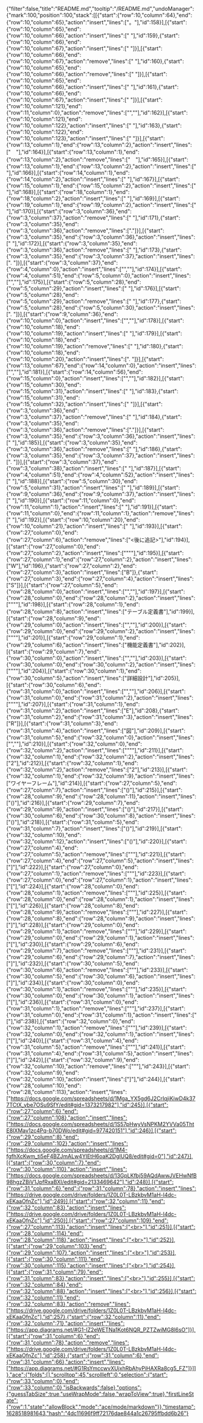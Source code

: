 {"filter":false,"title":"README.md","tooltip":"/README.md","undoManager":{"mark":100,"position":100,"stack":[[{"start":{"row":10,"column":64},"end":{"row":10,"column":65},"action":"insert","lines":["。"],"id":158}],[{"start":{"row":10,"column":65},"end":{"row":10,"column":66},"action":"insert","lines":[" "],"id":159},{"start":{"row":10,"column":66},"end":{"row":10,"column":67},"action":"insert","lines":[" "]}],[{"start":{"row":10,"column":66},"end":{"row":10,"column":67},"action":"remove","lines":[" "],"id":160},{"start":{"row":10,"column":65},"end":{"row":10,"column":66},"action":"remove","lines":[" "]}],[{"start":{"row":10,"column":65},"end":{"row":10,"column":66},"action":"insert","lines":[" "],"id":161},{"start":{"row":10,"column":66},"end":{"row":10,"column":67},"action":"insert","lines":[" "]}],[{"start":{"row":10,"column":121},"end":{"row":11,"column":0},"action":"remove","lines":["",""],"id":162}],[{"start":{"row":10,"column":121},"end":{"row":10,"column":122},"action":"insert","lines":[" "],"id":163},{"start":{"row":10,"column":122},"end":{"row":10,"column":123},"action":"insert","lines":[" "]}],[{"start":{"row":13,"column":1},"end":{"row":13,"column":2},"action":"insert","lines":["　"],"id":164}],[{"start":{"row":13,"column":1},"end":{"row":13,"column":2},"action":"remove","lines":["　"],"id":165}],[{"start":{"row":13,"column":1},"end":{"row":13,"column":2},"action":"insert","lines":[" "],"id":166}],[{"start":{"row":14,"column":1},"end":{"row":14,"column":2},"action":"insert","lines":[" "],"id":167}],[{"start":{"row":15,"column":1},"end":{"row":15,"column":2},"action":"insert","lines":[" "],"id":168}],[{"start":{"row":18,"column":1},"end":{"row":18,"column":2},"action":"insert","lines":[" "],"id":169}],[{"start":{"row":19,"column":1},"end":{"row":19,"column":2},"action":"insert","lines":[" "],"id":170}],[{"start":{"row":3,"column":36},"end":{"row":3,"column":37},"action":"remove","lines":[" "],"id":171},{"start":{"row":3,"column":35},"end":{"row":3,"column":36},"action":"remove","lines":["."]}],[{"start":{"row":3,"column":35},"end":{"row":3,"column":36},"action":"insert","lines":[" "],"id":172}],[{"start":{"row":3,"column":35},"end":{"row":3,"column":36},"action":"remove","lines":[" "],"id":173},{"start":{"row":3,"column":35},"end":{"row":3,"column":37},"action":"insert","lines":[". "]}],[{"start":{"row":3,"column":37},"end":{"row":4,"column":0},"action":"insert","lines":["",""],"id":174}],[{"start":{"row":4,"column":51},"end":{"row":5,"column":0},"action":"insert","lines":["",""],"id":175}],[{"start":{"row":5,"column":28},"end":{"row":5,"column":29},"action":"insert","lines":[" "],"id":176}],[{"start":{"row":5,"column":28},"end":{"row":5,"column":29},"action":"remove","lines":[" "],"id":177},{"start":{"row":5,"column":28},"end":{"row":5,"column":30},"action":"insert","lines":[". "]}],[{"start":{"row":9,"column":36},"end":{"row":10,"column":0},"action":"insert","lines":["",""],"id":178}],[{"start":{"row":10,"column":18},"end":{"row":10,"column":19},"action":"insert","lines":[" "],"id":179}],[{"start":{"row":10,"column":18},"end":{"row":10,"column":19},"action":"remove","lines":[" "],"id":180},{"start":{"row":10,"column":18},"end":{"row":10,"column":20},"action":"insert","lines":[". "]}],[{"start":{"row":13,"column":67},"end":{"row":14,"column":0},"action":"insert","lines":["",""],"id":181}],[{"start":{"row":14,"column":56},"end":{"row":15,"column":0},"action":"insert","lines":["",""],"id":182}],[{"start":{"row":15,"column":30},"end":{"row":15,"column":31},"action":"insert","lines":[" "],"id":183},{"start":{"row":15,"column":31},"end":{"row":15,"column":32},"action":"insert","lines":[" "]}],[{"start":{"row":3,"column":36},"end":{"row":3,"column":37},"action":"remove","lines":[" "],"id":184},{"start":{"row":3,"column":35},"end":{"row":3,"column":36},"action":"remove","lines":["."]}],[{"start":{"row":3,"column":35},"end":{"row":3,"column":36},"action":"insert","lines":[" "],"id":185}],[{"start":{"row":3,"column":35},"end":{"row":3,"column":36},"action":"remove","lines":[" "],"id":186},{"start":{"row":3,"column":35},"end":{"row":3,"column":37},"action":"insert","lines":[". "]}],[{"start":{"row":3,"column":37},"end":{"row":3,"column":38},"action":"insert","lines":[" "],"id":187}],[{"start":{"row":4,"column":51},"end":{"row":4,"column":52},"action":"insert","lines":[" "],"id":188}],[{"start":{"row":5,"column":30},"end":{"row":5,"column":31},"action":"insert","lines":[" "],"id":189}],[{"start":{"row":9,"column":36},"end":{"row":9,"column":37},"action":"insert","lines":[" "],"id":190}],[{"start":{"row":11,"column":0},"end":{"row":11,"column":1},"action":"insert","lines":[" "],"id":191}],[{"start":{"row":11,"column":0},"end":{"row":11,"column":1},"action":"remove","lines":[" "],"id":192}],[{"start":{"row":10,"column":20},"end":{"row":10,"column":21},"action":"insert","lines":[" "],"id":193}],[{"start":{"row":27,"column":0},"end":{"row":27,"column":6},"action":"remove","lines":["<後に追記>"],"id":194}],[{"start":{"row":27,"column":0},"end":{"row":27,"column":2},"action":"insert","lines":["\"\""],"id":195}],[{"start":{"row":27,"column":1},"end":{"row":27,"column":2},"action":"insert","lines":["W"],"id":196},{"start":{"row":27,"column":2},"end":{"row":27,"column":3},"action":"insert","lines":["B"]},{"start":{"row":27,"column":3},"end":{"row":27,"column":4},"action":"insert","lines":["S"]}],[{"start":{"row":27,"column":5},"end":{"row":28,"column":0},"action":"insert","lines":["",""],"id":197}],[{"start":{"row":28,"column":0},"end":{"row":28,"column":2},"action":"insert","lines":["\"\""],"id":198}],[{"start":{"row":28,"column":1},"end":{"row":28,"column":8},"action":"insert","lines":["テーブル定義書"],"id":199}],[{"start":{"row":28,"column":9},"end":{"row":29,"column":0},"action":"insert","lines":["",""],"id":200}],[{"start":{"row":29,"column":0},"end":{"row":29,"column":2},"action":"insert","lines":["\"\""],"id":201}],[{"start":{"row":29,"column":1},"end":{"row":29,"column":6},"action":"insert","lines":["機能定義書"],"id":202}],[{"start":{"row":29,"column":7},"end":{"row":30,"column":0},"action":"insert","lines":["",""],"id":203}],[{"start":{"row":30,"column":0},"end":{"row":30,"column":2},"action":"insert","lines":["\"\""],"id":204}],[{"start":{"row":30,"column":1},"end":{"row":30,"column":5},"action":"insert","lines":["詳細設計"],"id":205}],[{"start":{"row":30,"column":6},"end":{"row":31,"column":0},"action":"insert","lines":["",""],"id":206}],[{"start":{"row":31,"column":0},"end":{"row":31,"column":2},"action":"insert","lines":["\"\""],"id":207}],[{"start":{"row":31,"column":1},"end":{"row":31,"column":2},"action":"insert","lines":["E"],"id":208},{"start":{"row":31,"column":2},"end":{"row":31,"column":3},"action":"insert","lines":["R"]}],[{"start":{"row":31,"column":3},"end":{"row":31,"column":4},"action":"insert","lines":["図"],"id":209}],[{"start":{"row":31,"column":5},"end":{"row":32,"column":0},"action":"insert","lines":["",""],"id":210}],[{"start":{"row":32,"column":0},"end":{"row":32,"column":2},"action":"insert","lines":["\"\""],"id":211}],[{"start":{"row":32,"column":1},"end":{"row":32,"column":2},"action":"insert","lines":["2"],"id":212}],[{"start":{"row":32,"column":1},"end":{"row":32,"column":2},"action":"remove","lines":["2"],"id":213}],[{"start":{"row":32,"column":1},"end":{"row":32,"column":9},"action":"insert","lines":["ワイヤーフレーム"],"id":214}],[{"start":{"row":27,"column":5},"end":{"row":27,"column":7},"action":"insert","lines":["()"],"id":215}],[{"start":{"row":28,"column":9},"end":{"row":28,"column":11},"action":"insert","lines":["()"],"id":216}],[{"start":{"row":29,"column":7},"end":{"row":29,"column":9},"action":"insert","lines":["()"],"id":217}],[{"start":{"row":30,"column":6},"end":{"row":30,"column":8},"action":"insert","lines":["()"],"id":218}],[{"start":{"row":31,"column":5},"end":{"row":31,"column":7},"action":"insert","lines":["()"],"id":219}],[{"start":{"row":32,"column":10},"end":{"row":32,"column":12},"action":"insert","lines":["()"],"id":220}],[{"start":{"row":27,"column":4},"end":{"row":27,"column":5},"action":"remove","lines":["\""],"id":221}],[{"start":{"row":27,"column":4},"end":{"row":27,"column":5},"action":"insert","lines":["]"],"id":222}],[{"start":{"row":27,"column":0},"end":{"row":27,"column":1},"action":"remove","lines":["\""],"id":223}],[{"start":{"row":27,"column":0},"end":{"row":27,"column":1},"action":"insert","lines":["["],"id":224}],[{"start":{"row":28,"column":0},"end":{"row":28,"column":1},"action":"remove","lines":["\""],"id":225}],[{"start":{"row":28,"column":0},"end":{"row":28,"column":1},"action":"insert","lines":["["],"id":226}],[{"start":{"row":28,"column":8},"end":{"row":28,"column":9},"action":"remove","lines":["\""],"id":227}],[{"start":{"row":28,"column":8},"end":{"row":28,"column":9},"action":"insert","lines":["]"],"id":228}],[{"start":{"row":29,"column":0},"end":{"row":29,"column":1},"action":"remove","lines":["\""],"id":229}],[{"start":{"row":29,"column":0},"end":{"row":29,"column":1},"action":"insert","lines":["["],"id":230}],[{"start":{"row":29,"column":6},"end":{"row":29,"column":7},"action":"remove","lines":["\""],"id":231}],[{"start":{"row":29,"column":6},"end":{"row":29,"column":7},"action":"insert","lines":["]"],"id":232}],[{"start":{"row":30,"column":5},"end":{"row":30,"column":6},"action":"remove","lines":["\""],"id":233}],[{"start":{"row":30,"column":5},"end":{"row":30,"column":6},"action":"insert","lines":["]"],"id":234}],[{"start":{"row":30,"column":0},"end":{"row":30,"column":1},"action":"remove","lines":["\""],"id":235}],[{"start":{"row":30,"column":0},"end":{"row":30,"column":1},"action":"insert","lines":["["],"id":236}],[{"start":{"row":31,"column":0},"end":{"row":31,"column":1},"action":"remove","lines":["\""],"id":237}],[{"start":{"row":31,"column":0},"end":{"row":31,"column":1},"action":"insert","lines":["["],"id":238}],[{"start":{"row":32,"column":0},"end":{"row":32,"column":1},"action":"remove","lines":["\""],"id":239}],[{"start":{"row":32,"column":0},"end":{"row":32,"column":1},"action":"insert","lines":["["],"id":240}],[{"start":{"row":31,"column":4},"end":{"row":31,"column":5},"action":"remove","lines":["\""],"id":241}],[{"start":{"row":31,"column":4},"end":{"row":31,"column":5},"action":"insert","lines":["]"],"id":242}],[{"start":{"row":32,"column":9},"end":{"row":32,"column":10},"action":"remove","lines":["\""],"id":243}],[{"start":{"row":32,"column":9},"end":{"row":32,"column":10},"action":"insert","lines":["]"],"id":244}],[{"start":{"row":28,"column":10},"end":{"row":28,"column":113},"action":"insert","lines":["https://docs.google.com/spreadsheets/d/1Mga_YX5gd6J2CrIqjiKiwD4k377TCtX_ybe7OSu9SfY/edit#gid=1373217982"],"id":245}],[{"start":{"row":27,"column":6},"end":{"row":27,"column":108},"action":"insert","lines":["https://docs.google.com/spreadsheets/d/1S57pHwyVsNPKM2YVVa05ThtE8IXMav1zc4Pq-b70DWo/edit#gid=977420151"],"id":246}],[{"start":{"row":29,"column":8},"end":{"row":29,"column":102},"action":"insert","lines":["https://docs.google.com/spreadsheets/d/1M4-fgfhXcKwm_ti5eF4BZJmALw4YIEtH6oaK2DgIUQ8/edit#gid=0"],"id":247}],[{"start":{"row":30,"column":7},"end":{"row":30,"column":110},"action":"insert","lines":["https://docs.google.com/spreadsheets/d/13GpLKfbj59AQdAwwJVEHwNfB98hgzZBiV1JpfRxaBXI/edit#gid=2133469642"],"id":248}],[{"start":{"row":31,"column":6},"end":{"row":31,"column":78},"action":"insert","lines":["https://drive.google.com/drive/folders/1Z0L0T-LBzkbvM1aH-l4dc-xEKaaOfnZc"],"id":249}],[{"start":{"row":32,"column":11},"end":{"row":32,"column":83},"action":"insert","lines":["https://drive.google.com/drive/folders/1Z0L0T-LBzkbvM1aH-l4dc-xEKaaOfnZc"],"id":250}],[{"start":{"row":27,"column":109},"end":{"row":27,"column":113},"action":"insert","lines":["<br>"],"id":251}],[{"start":{"row":28,"column":114},"end":{"row":28,"column":118},"action":"insert","lines":["<br>"],"id":252}],[{"start":{"row":29,"column":103},"end":{"row":29,"column":107},"action":"insert","lines":["<br>"],"id":253}],[{"start":{"row":30,"column":111},"end":{"row":30,"column":115},"action":"insert","lines":["<br>"],"id":254}],[{"start":{"row":31,"column":79},"end":{"row":31,"column":83},"action":"insert","lines":["<br>"],"id":255}],[{"start":{"row":32,"column":84},"end":{"row":32,"column":88},"action":"insert","lines":["<br>"],"id":256}],[{"start":{"row":32,"column":11},"end":{"row":32,"column":83},"action":"remove","lines":["https://drive.google.com/drive/folders/1Z0L0T-LBzkbvM1aH-l4dc-xEKaaOfnZc"],"id":257},{"start":{"row":32,"column":11},"end":{"row":32,"column":71},"action":"insert","lines":["https://app.diagrams.net/#G1-IZ2eWETNa1Kot6NQR_PZTZwiMG8l6sO"]}],[{"start":{"row":31,"column":6},"end":{"row":31,"column":78},"action":"remove","lines":["https://drive.google.com/drive/folders/1Z0L0T-LBzkbvM1aH-l4dc-xEKaaOfnZc"],"id":258},{"start":{"row":31,"column":6},"end":{"row":31,"column":66},"action":"insert","lines":["https://app.diagrams.net/#G1RsYmccwvXUjxhRbAhyPiHAXRa8cg5_FZ"]}]]},"ace":{"folds":[],"scrolltop":45,"scrollleft":0,"selection":{"start":{"row":33,"column":0},"end":{"row":33,"column":0},"isBackwards":false},"options":{"guessTabSize":true,"useWrapMode":false,"wrapToView":true},"firstLineState":{"row":1,"state":"allowBlock","mode":"ace/mode/markdown"}},"timestamp":1628518981643,"hash":"4dc11696f9ff72176dae844a1c26795ffbdd6b26"}